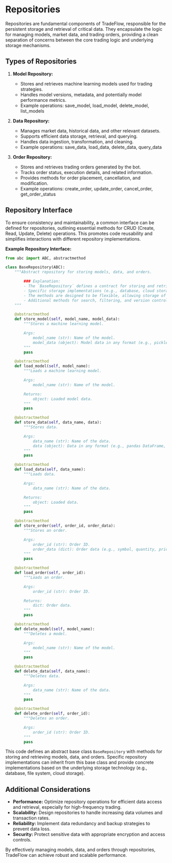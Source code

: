 # Repositories

Repositories are fundamental components of TradeFlow, responsible for the persistent storage and retrieval of critical data. They encapsulate the logic for managing models, market data, and trading orders, providing a clean separation of concerns between the core trading logic and underlying storage mechanisms.

## Types of Repositories

1. **Model Repository:**

   - Stores and retrieves machine learning models used for trading strategies.
   - Handles model versions, metadata, and potentially model performance metrics.
   - Example operations: save_model, load_model, delete_model, list_models

2. **Data Repository:**

   - Manages market data, historical data, and other relevant datasets.
   - Supports efficient data storage, retrieval, and querying.
   - Handles data ingestion, transformation, and cleaning.
   - Example operations: save_data, load_data, delete_data, query_data

3. **Order Repository:**
   - Stores and retrieves trading orders generated by the bot.
   - Tracks order status, execution details, and related information.
   - Provides methods for order placement, cancellation, and modification.
   - Example operations: create_order, update_order, cancel_order, get_order_status

## Repository Interface

To ensure consistency and maintainability, a common interface can be defined for repositories, outlining essential methods for CRUD (Create, Read, Update, Delete) operations. This promotes code reusability and simplifies interactions with different repository implementations.

**Example Repository Interface:**

```python
from abc import ABC, abstractmethod

class BaseRepository(ABC):
    """Abstract repository for storing models, data, and orders.

        ### Explanation:
        - The `BaseRepository` defines a contract for storing and retrieving models, data, and orders.
        - Specific storage implementations (e.g., database, cloud storage) can inherit from this interface and provide concrete implementations.
        - The methods are designed to be flexible, allowing storage of different data types and formats.
        - Additional methods for search, filtering, and version control can be added as needed.
    """

    @abstractmethod
    def store_model(self, model_name, model_data):
        """Stores a machine learning model.

        Args:
            model_name (str): Name of the model.
            model_data (object): Model data in any format (e.g., pickle, joblib).
        """
        pass

    @abstractmethod
    def load_model(self, model_name):
        """Loads a machine learning model.

        Args:
            model_name (str): Name of the model.

        Returns:
            object: Loaded model data.
        """
        pass

    @abstractmethod
    def store_data(self, data_name, data):
        """Stores data.

        Args:
            data_name (str): Name of the data.
            data (object): Data in any format (e.g., pandas DataFrame, numpy array).
        """
        pass

    @abstractmethod
    def load_data(self, data_name):
        """Loads data.

        Args:
            data_name (str): Name of the data.

        Returns:
            object: Loaded data.
        """
        pass

    @abstractmethod
    def store_order(self, order_id, order_data):
        """Stores an order.

        Args:
            order_id (str): Order ID.
            order_data (dict): Order data (e.g., symbol, quantity, price, type).
        """
        pass

    @abstractmethod
    def load_order(self, order_id):
        """Loads an order.

        Args:
            order_id (str): Order ID.

        Returns:
            dict: Order data.
        """
        pass

    @abstractmethod
    def delete_model(self, model_name):
        """Deletes a model.

        Args:
            model_name (str): Name of the model.
        """
        pass

    @abstractmethod
    def delete_data(self, data_name):
        """Deletes data.

        Args:
            data_name (str): Name of the data.
        """
        pass

    @abstractmethod
    def delete_order(self, order_id):
        """Deletes an order.

        Args:
            order_id (str): Order ID.
        """
        pass

```

This code defines an abstract base class `BaseRepository` with methods for storing and retrieving models, data, and orders. Specific repository implementations can inherit from this base class and provide concrete implementations based on the underlying storage technology (e.g., database, file system, cloud storage).

## Additional Considerations

- **Performance:** Optimize repository operations for efficient data access and retrieval, especially for high-frequency trading.
- **Scalability:** Design repositories to handle increasing data volumes and transaction rates.
- **Reliability:** Implement data redundancy and backup strategies to prevent data loss.
- **Security:** Protect sensitive data with appropriate encryption and access controls.

By effectively managing models, data, and orders through repositories, TradeFlow can achieve robust and scalable performance.
